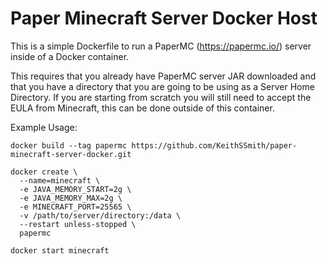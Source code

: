 # Paper Minecraft Server Docker Host

This is a simple Dockerfile to run a PaperMC (https://papermc.io/) server inside of a Docker container.

This requires that you already have PaperMC server JAR downloaded and that you have a directory that you are going to be using as a Server Home Directory. If you are starting from scratch you will still need to accept the EULA from Minecraft, this can be done outside of this container.

Example Usage:

```
docker build --tag papermc https://github.com/KeithSSmith/paper-minecraft-server-docker.git

docker create \
  --name=minecraft \
  -e JAVA_MEMORY_START=2g \
  -e JAVA_MEMORY_MAX=2g \
  -e MINECRAFT_PORT=25565 \
  -v /path/to/server/directory:/data \
  --restart unless-stopped \
  papermc

docker start minecraft
```
